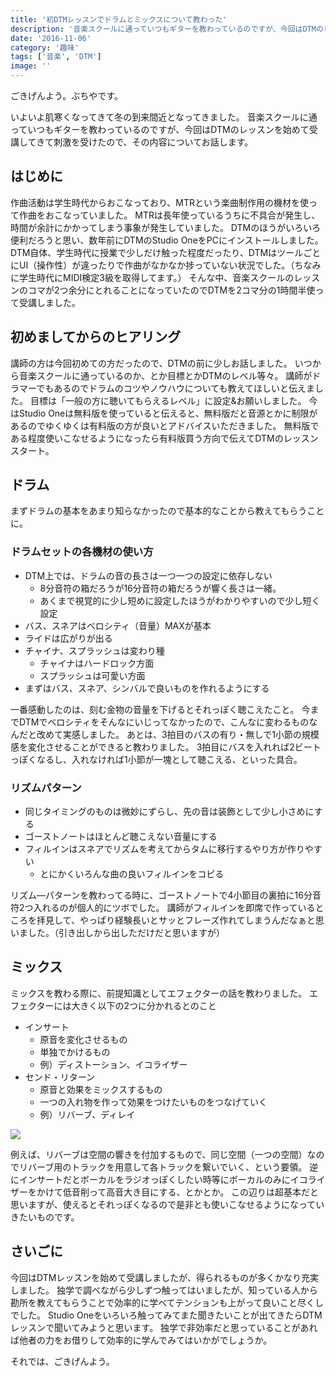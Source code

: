 ```yaml
---
title: '初DTMレッスンでドラムとミックスについて教わった'
description: '音楽スクールに通っていつもギターを教わっているのですが、今回はDTMのレッスンを始めて受講してきて刺激を受けたので、その内容についてお話します。'
date: '2016-11-06'
category: '趣味'
tags: ['音楽', 'DTM']
image: ''
---
```


ごきげんよう。ぶちやです。

いよいよ肌寒くなってきて冬の到来間近となってきました。
音楽スクールに通っていつもギターを教わっているのですが、今回はDTMのレッスンを始めて受講してきて刺激を受けたので、その内容についてお話します。

## はじめに

作曲活動は学生時代からおこなっており、MTRという楽曲制作用の機材を使って作曲をおこなっていました。
MTRは長年使っているうちに不具合が発生し、時間が余計にかかってしまう事象が発生していました。
DTMのほうがいろいろ便利だろうと思い、数年前にDTMのStudio OneをPCにインストールしました。
DTM自体、学生時代に授業で少しだけ触った程度だったり、DTMはツールごとにUI（操作性）が違ったりで作曲がなかなか捗っていない状況でした。（ちなみに学生時代にMIDI検定3級を取得してます。）
そんな中、音楽スクールのレッスンのコマが2つ余分にとれることになっていたのでDTMを2コマ分の1時間半使って受講しました。


## 初めましてからのヒアリング

講師の方は今回初めての方だったので、DTMの前に少しお話しました。
いつから音楽スクールに通っているのか、とか目標とかDTMのレベル等々。
講師がドラマーでもあるのでドラムのコツやノウハウについても教えてほしいと伝えました。
目標は「一般の方に聴いてもらえるレベル」に設定&お願いしました。
今はStudio Oneは無料版を使っていると伝えると、無料版だと音源とかに制限があるのでゆくゆくは有料版の方が良いとアドバイスいただきました。
無料版である程度使いこなせるようになったら有料版買う方向で伝えてDTMのレッスンスタート。

## ドラム

まずドラムの基本をあまり知らなかったので基本的なことから教えてもらうことに。

### ドラムセットの各機材の使い方

* DTM上では、ドラムの音の長さは一つ一つの設定に依存しない
  * 8分音符の箱だろうが16分音符の箱だろうが響く長さは一緒。
  * あくまで視覚的に少し短めに設定したほうがわかりやすいので少し短く設定
* バス、スネアはベロシティ（音量）MAXが基本
* ライドは広がりが出る
* チャイナ、スプラッシュは変わり種
  * チャイナはハードロック方面
  * スプラッシュは可愛い方面
* まずはバス、スネア、シンバルで良いものを作れるようにする

一番感動したのは、刻む金物の音量を下げるとそれっぽく聴こえたこと。
今までDTMでベロシティをそんなにいじってなかったので、こんなに変わるものなんだと改めて実感しました。
あとは、3拍目のバスの有り・無しで1小節の規模感を変化させることができると教わりました。
3拍目にバスを入れれば2ビートっぽくなるし、入れなければ1小節が一塊として聴こえる、といった具合。

### リズムパターン

* 同じタイミングのものは微妙にずらし、先の音は装飾として少し小さめにする
* ゴーストノートはほとんど聴こえない音量にする
* フィルインはスネアでリズムを考えてからタムに移行するやり方が作りやすい
  * とにかくいろんな曲の良いフィルインをコピる

リズム―パターンを教わってる時に、ゴーストノートで4小節目の裏拍に16分音符2つ入れるのが個人的にツボでした。
講師がフィルインを即席で作っているところを拝見して、やっぱり経験長いとサッとフレーズ作れてしまうんだなぁと思いました。（引き出しから出しただけだと思いますが）


## ミックス

ミックスを教わる際に、前提知識としてエフェクターの話を教わりました。
エフェクターには大きく以下の2つに分かれるとのこと

* インサート
  * 原音を変化させるもの
  * 単独でかけるもの
  * 例）ディストーション、イコライザー
* センド・リターン
  * 原音と効果をミックスするもの
  * 一つの入れ物を作って効果をつけたいものをつなげていく
  * 例）リバーブ、ディレイ

![](/wp-content/uploads/2016/11/DTM_MIX.jpg)

例えば、リバーブは空間の響きを付加するもので、同じ空間（一つの空間）なのでリバーブ用のトラックを用意して各トラックを繋いでいく、という要領。
逆にインサートだとボーカルをラジオっぽくしたい時等にボーカルのみにイコライザーをかけて低音削って高音大き目にする、とかとか。
この辺りは超基本だと思いますが、使えるとそれっぽくなるので是非とも使いこなせるようになっていきたいものです。


## さいごに

今回はDTMレッスンを始めて受講しましたが、得られるものが多くかなり充実しました。
独学で調べながら少しずつ触ってはいましたが、知っている人から勘所を教えてもらうことで効率的に学べてテンションも上がって良いこと尽くしでした。
Studio Oneをいろいろ触ってみてまた聞きたいことが出てきたらDTMレッスンで聞いてみようと思います。
独学で非効率だと思っていることがあれば他者の力をお借りして効率的に学んでみてはいかがでしょうか。

それでは、ごきげんよう。

